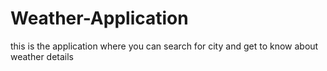 # Weather-Application
this is the application where you can search for city and get to know about weather details 
